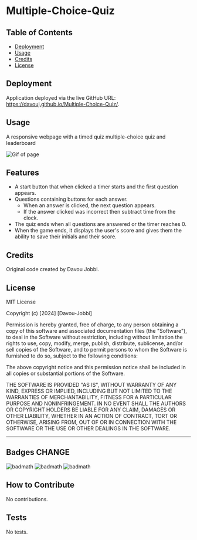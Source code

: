 # Multiple-Choice-Quiz




## Table of Contents 


- [Deployment](#deployment)
- [Usage](#usage)
- [Credits](#credits)
- [License](#license)

## Deployment

Application deployed via the live GitHub URL: https://davouj.github.io/Multiple-Choice-Quiz/.

## Usage

A responsive webpage with a timed quiz multiple-choice quiz and leaderboard

![Gif of page]( )

## Features

* A start button that when clicked a timer starts and the first question appears.
* Questions containing buttons for each answer.
  * When an answer is clicked, the next question appears.
  * If the answer clicked was incorrect then subtract time from the clock.
* The quiz ends when all questions are answered or the timer reaches 0.
* When the game ends, it displays the user's score and gives them the ability to save their initials and their score.

## Credits

Original code created by Davou Jobbi.

## License

MIT License

Copyright (c) [2024] [Davou-Jobbi]

Permission is hereby granted, free of charge, to any person obtaining a copy
of this software and associated documentation files (the "Software"), to deal
in the Software without restriction, including without limitation the rights
to use, copy, modify, merge, publish, distribute, sublicense, and/or sell
copies of the Software, and to permit persons to whom the Software is
furnished to do so, subject to the following conditions:

The above copyright notice and this permission notice shall be included in all
copies or substantial portions of the Software.

THE SOFTWARE IS PROVIDED "AS IS", WITHOUT WARRANTY OF ANY KIND, EXPRESS OR
IMPLIED, INCLUDING BUT NOT LIMITED TO THE WARRANTIES OF MERCHANTABILITY,
FITNESS FOR A PARTICULAR PURPOSE AND NONINFRINGEMENT. IN NO EVENT SHALL THE
AUTHORS OR COPYRIGHT HOLDERS BE LIABLE FOR ANY CLAIM, DAMAGES OR OTHER
LIABILITY, WHETHER IN AN ACTION OF CONTRACT, TORT OR OTHERWISE, ARISING FROM,
OUT OF OR IN CONNECTION WITH THE SOFTWARE OR THE USE OR OTHER DEALINGS IN THE
SOFTWARE.

---

## Badges CHANGE

![badmath](https://img.shields.io/badge/HTML-34.6-blue)
![badmath](https://img.shields.io/badge/CSS-6.6-orange)
![badmath](https://img.shields.io/badge/JS-58.8-purple)


## How to Contribute

No contributions.

## Tests

No tests.
